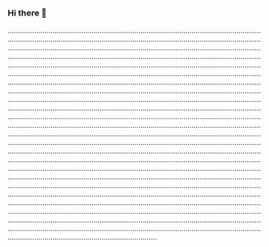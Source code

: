 ### Hi there 👋

.........................................................................................................................................................................................................................................................................................................................................................................................................................................................................................................................................................................................................................................................................................................................................................................................................................................................................................................................................................................................................................................................................................................................................................................................................................................................................................................................................................................................................................................................................................................................................................................................................................................................................................................................................................................................................................................................................................................................................................................................................................................................................................................................................................................................................................................................................................................................................................................................................................................................................................................................................................................................................................................................................................................................................................................................................................................................................................................................................................................................................................................................................................................................................................................